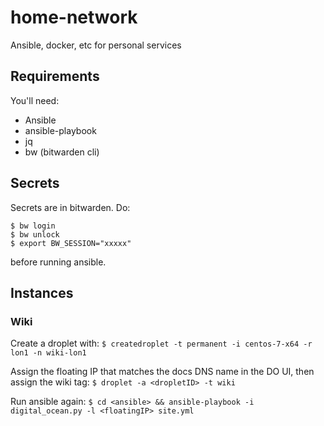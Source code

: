 # home-network

Ansible, docker, etc for personal services

## Requirements

You'll need:
* Ansible
* ansible-playbook
* jq
* bw (bitwarden cli)

## Secrets

Secrets are in bitwarden. Do:
```
$ bw login
$ bw unlock
$ export BW_SESSION="xxxxx"
```
before running ansible.

## Instances

### Wiki

Create a droplet with:
`$ createdroplet -t permanent -i centos-7-x64 -r lon1 -n wiki-lon1`

Assign the floating IP that matches the docs DNS name in the DO UI, then assign the wiki tag:
`$ droplet -a <dropletID> -t wiki`

Run ansible again:
`$ cd <ansible> && ansible-playbook -i digital_ocean.py -l <floatingIP> site.yml`
